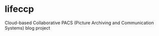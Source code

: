 # lifeccp
Cloud-based Collaborative PACS (Picture Archiving and Communication Systems) blog project
